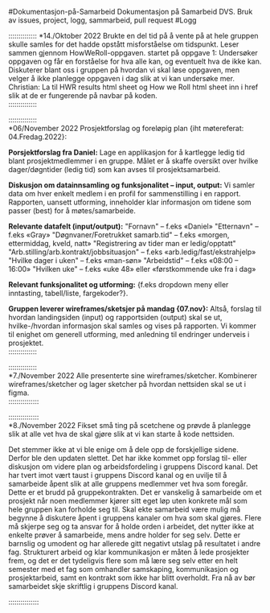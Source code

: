 #Dokumentasjon-på-Samarbeid
Dokumentasjon på Samarbeid
DVS. Bruk av issues, project, logg, sammarbeid, pull request
#Logg



::::::::::::::
*14./Oktober 2022
Brukte en del tid på å vente på at hele gruppen skulle samles for det hadde opstått misforståelse om tidspunkt.
Leser sammen gjennom HowWeRoll-oppgaven.
startet på oppgave 1:
Undersøker oppgaven og får en forståelse for hva alle kan, og eventuelt hva de ikke kan.
Diskuterer blant oss i gruppen på hvordan vi skal løse oppgaven, men velger å ikke planlegge oppgaven i dag slik at vi kan undersøke mer.
Christian: La til HWR results html sheet og How we Roll html sheet inn i href slik at de er fungerende på navbar på koden.<br>
::::::::::::::


::::::::::::::<br>
*06/November 2022
Prosjektforslag og foreløpig plan {iht møtereferat: 04.Fredag.2022}:

**Porsjektforslag fra Daniel:** 
Lage en applikasjon for å kartlegge ledig tid blant prosjektmedlemmer i en gruppe. 
Målet er å skaffe oversikt over hvilke dager/døgntider (ledig tid) som kan avses til prosjektsamarbeid.

**Diskusjon om datainnsamling og funksjonalitet – input, output:** 
Vi samler data om hver enkelt medlem i en profil for sammenstilling i en rapport. 
Rapporten, uansett utforming, inneholder klar informasjon om tidene som passer (best) for å møtes/samarbeide.

**Relevante datafelt (input/output):** 
"Fornavn" – f.eks «Daniel» 
"Etternavn" – f.eks «Gray» 
"Døgnvaner/Foretrukket samarb.tid" – f.eks «morgen, ettermiddag, kveld, natt» 
"Registrering av tider man er ledig/opptatt"
"Arb.stilling/arb.kontrakt/jobbsituasjon" – f.eks «arb.ledig/fast/ekstrahjelp» 
"Hvilke dager i uken" – f.eks «man-søn» "Arbeidstid" – f.eks «08:00 – 16:00» 
"Hvilken uke" – f.eks «uke 48» eller «førstkommende uke fra i dag»

**Relevant funksjonalitet og utforming:** 
{f.eks dropdown meny eller inntasting, tabell/liste, fargekoder?}.

**Gruppen leverer wireframes/sketsjer på mandag {07.nov}:**
Altså, forslag til hvordan landingsiden (input) og rapportsiden (output) skal se ut, 
hvilke-/hvordan informasjon skal samles og vises på rapporten. 
Vi kommer til enighet om generell utforming, med anledning til endringer underveis i prosjektet.<br>
::::::::::::::



::::::::::::::<br>
*7./November 2022
Alle presenterte sine wireframes/sketcher.
Kombinerer wireframes/sketcher og lager sketcher på hvordan nettsiden skal se ut i figma.<br>
:::::::::::::::

:::::::::::::::<br>
*8./November 2022
Fikset små ting på scetchene og prøvde å planlegge slik at alle vet hva de skal gjøre slik at vi kan starte å kode nettsiden. <br>

Det stemmer ikke at vi ble enige om å dele opp de forskjellige sidene. Derfor ble den updaten slettet. 
Det har ikke kommet opp forslag til- eller diskusjon om videre plan og arbeidsfordeling i gruppens Discord kanal. 
Det har tvert imot vært taust i gruppens Discord kanal og en uvilje til å samarbeide åpent slik at alle gruppens 
medlemmer vet hva som foregår. Dette er et brudd på gruppekontrakten. Det er vanskelig å samarbeide om et prosjekt når noen medlemmer kjører sitt eget løp
uten konkrete mål som hele gruppen kan forholde seg til. Skal ekte samarbeid være mulig må begynne å diskutere åpent i gruppens kanaler om hva som skal gjøres.
Flere må skjerpe seg og ta ansvar for å holde orden i arbeidet, det nytter ikke at enkelte prøver å samarbeide, 
mens andre holder for seg selv. Dette er barnslig og umodent og har allerede gitt negativt utslag på resultatet i andre fag.
Strukturert arbeid og klar kommunikasjon er måten å lede prosjekter frem, og det er det tydeligvis flere som må lære seg
selv etter en helt semester med et fag som omhandler samskaping, kommunikasjon og prosjektarbeid, samt en kontrakt som ikke har blitt overholdt.
Fra nå av bør samarbeidet skje skriftlig i gruppens Discord kanal.

:::::::::::::::

